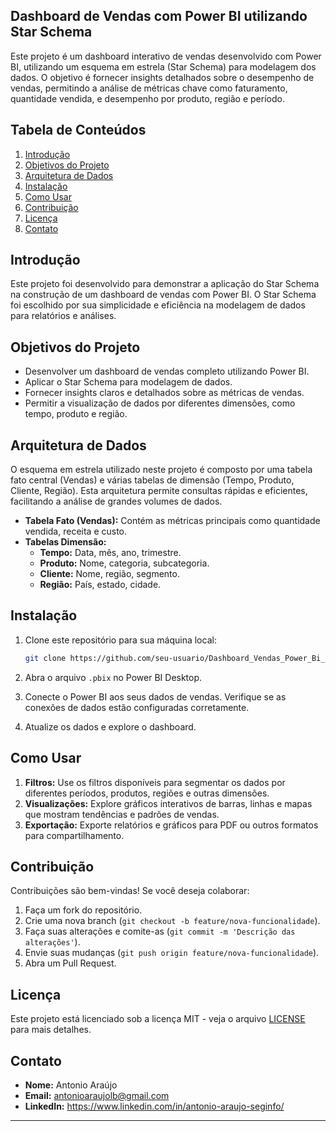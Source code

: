 ## Dashboard de Vendas com Power BI utilizando Star Schema

Este projeto é um dashboard interativo de vendas desenvolvido com Power BI, utilizando um esquema em estrela (Star Schema) para modelagem dos dados. O objetivo é fornecer insights detalhados sobre o desempenho de vendas, permitindo a análise de métricas chave como faturamento, quantidade vendida, e desempenho por produto, região e período.

## Tabela de Conteúdos

1. [Introdução](#introdução)
2. [Objetivos do Projeto](#objetivos-do-projeto)
3. [Arquitetura de Dados](#arquitetura-de-dados)
4. [Instalação](#instalação)
5. [Como Usar](#como-usar)
6. [Contribuição](#contribuição)
7. [Licença](#licença)
8. [Contato](#contato)

## Introdução

Este projeto foi desenvolvido para demonstrar a aplicação do Star Schema na construção de um dashboard de vendas com Power BI. O Star Schema foi escolhido por sua simplicidade e eficiência na modelagem de dados para relatórios e análises.

## Objetivos do Projeto

- Desenvolver um dashboard de vendas completo utilizando Power BI.
- Aplicar o Star Schema para modelagem de dados.
- Fornecer insights claros e detalhados sobre as métricas de vendas.
- Permitir a visualização de dados por diferentes dimensões, como tempo, produto e região.

## Arquitetura de Dados

O esquema em estrela utilizado neste projeto é composto por uma tabela fato central (Vendas) e várias tabelas de dimensão (Tempo, Produto, Cliente, Região). Esta arquitetura permite consultas rápidas e eficientes, facilitando a análise de grandes volumes de dados.

- **Tabela Fato (Vendas):** Contém as métricas principais como quantidade vendida, receita e custo.
- **Tabelas Dimensão:**
  - **Tempo:** Data, mês, ano, trimestre.
  - **Produto:** Nome, categoria, subcategoria.
  - **Cliente:** Nome, região, segmento.
  - **Região:** País, estado, cidade.

## Instalação

1. Clone este repositório para sua máquina local:

    ```bash
    git clone https://github.com/seu-usuario/Dashboard_Vendas_Power_Bi_utilizando_Star_Schema.git
    ```

2. Abra o arquivo `.pbix` no Power BI Desktop.

3. Conecte o Power BI aos seus dados de vendas. Verifique se as conexões de dados estão configuradas corretamente.

4. Atualize os dados e explore o dashboard.

## Como Usar

1. **Filtros:** Use os filtros disponíveis para segmentar os dados por diferentes períodos, produtos, regiões e outras dimensões.
2. **Visualizações:** Explore gráficos interativos de barras, linhas e mapas que mostram tendências e padrões de vendas.
3. **Exportação:** Exporte relatórios e gráficos para PDF ou outros formatos para compartilhamento.

## Contribuição

Contribuições são bem-vindas! Se você deseja colaborar:

1. Faça um fork do repositório.
2. Crie uma nova branch (`git checkout -b feature/nova-funcionalidade`).
3. Faça suas alterações e comite-as (`git commit -m 'Descrição das alterações'`).
4. Envie suas mudanças (`git push origin feature/nova-funcionalidade`).
5. Abra um Pull Request.

## Licença

Este projeto está licenciado sob a licença MIT - veja o arquivo [LICENSE](LICENSE) para mais detalhes.

## Contato

- **Nome:** Antonio Araújo
- **Email:** antonioaraujolb@gmail.com
- **LinkedIn:** https://www.linkedin.com/in/antonio-araujo-seginfo/

---
